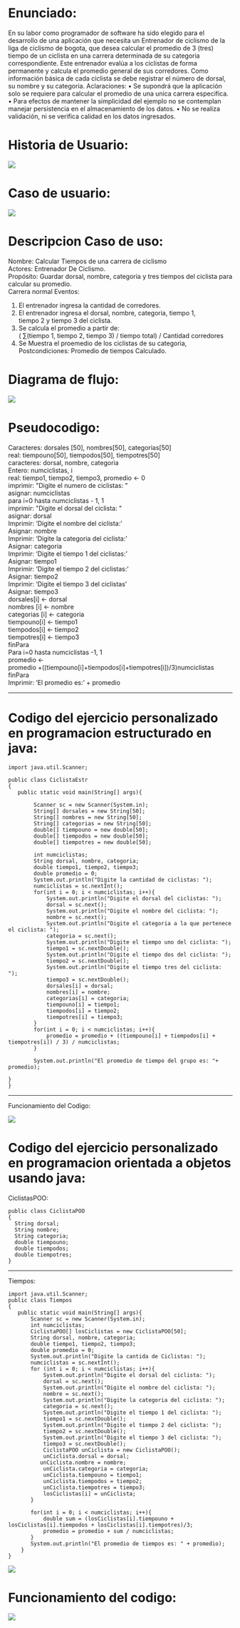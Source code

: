 # Enunciado:

En su labor como programador de software ha sido elegido para el desarrollo de una aplicación que
necesita un Entrenador de ciclismo de la liga de ciclismo de bogota, que desea calcular el promedio de 3 (tres) tiempo de un ciclista en una carrera determinada de su categoria correspondiente. Este entrenador evalúa a los
ciclistas de forma permanente y calcula el promedio general de sus corredores. Como información básica
de cada ciclista se debe registrar el número de dorsal, su nombre y su categoria.
Aclaraciones:
• Se supondrá que la aplicación solo se requiere para calcular el promedio de una unica carrera
especifica.
• Para efectos de mantener la simplicidad del ejemplo no se contemplan manejar persistencia
en el almacenamiento de los datos.
• No se realiza validación, ni se verifica calidad en los datos ingresados.

# Historia de Usuario:

<p align="left">  <img src="https://i.ibb.co/jTGXmKn/hu.png">  </p>

# Caso de usuario:



<p align="left">  <img src="https://i.ibb.co/xCVFqCT/Diagrama-en-blanco-1.png">  </p>

# Descripcion Caso de uso:

Nombre: Calcular Tiempos de una carrera de ciclismo  
Actores: Entrenador De Ciclismo.  
Propósito: Guardar dorsal, nombre, categoria y tres tiempos del ciclista para calcular su promedio.  
Carrera normal Eventos:  
1. El entrenador ingresa la cantidad de corredores.  
2. El entrenador ingresa el dorsal, nombre, categoria, tiempo 1,  
tiempo 2 y tiempo 3 del ciclista.  
3. Se calcula el promedio a partir de:  
( ∑(tiempo 1, tiempo 2, tiempo 3) / tiempo total) / Cantidad corredores  
4. Se Muestra el proemedio de los ciclistas de su categoria,  
Postcondiciones: Promedio de tiempos Calculado.  



# Diagrama de flujo: 

<p align="left">  <img src="https://i.ibb.co/dpMRr3F/diagramadf.png">  </p>


# Pseudocodigo: 
Caracteres: dorsales [50], nombres[50], categorias[50]  
real: tiempouno[50], tiempodos[50], tiempotres[50]  
caracteres: dorsal, nombre, categoria  
Entero: numciclistas, i  
real: tiempo1, tiempo2, tiempo3, promedio <- 0  
imprimir: "Digite el numero de ciclistas: "  
asignar: numciclistas  
para i=0 hasta numciclistas - 1, 1  
imprimir: "Digite el dorsal del ciclista: "  
asignar: dorsal  
Imprimir: ‘Digite el nombre del ciclista:’  
Asignar: nombre  
Imprimir: ‘Digite la categoria del ciclista:’  
Asignar: categoria  
Imprimir: ‘Digite el tiempo 1 del ciclistas:’  
Asignar: tiempo1  
Imprimir: ‘Digite el tiempo 2 del ciclistas:’  
Asignar: tiempo2  
Imprimir: ‘Digite el tiempo 3 del ciclistas’  
Asignar: tiempo3  
dorsales[i] <- dorsal  
nombres [i] <- nombre  
categorias [i] <- categoria  
tiempouno[i] <- tiempo1  
tiempodos[i] <- tiempo2  
tiempotres[i] <- tiempo3  
finPara  
Para i=0 hasta numciclistas -1, 1  
promedio <-  
promedio +((tiempouno[i]+tiempodos[i]+tiempotres[i])/3)numciclistas  
finPara  
Imprimir: ‘El promedio es:’ + promedio  

************************************
# Codigo del ejercicio personalizado en programacion estructurado en java:
```
import java.util.Scanner;

public class CiclistaEstr
{
   public static void main(String[] args){
        
        Scanner sc = new Scanner(System.in);
        String[] dorsales = new String[50];
        String[] nombres = new String[50];
        String[] categorias = new String[50];
        double[] tiempouno = new double[50];
        double[] tiempodos = new double[50];
        double[] tiempotres = new double[50];
        
        int numciclistas;
        String dorsal, nombre, categoria;
        double tiempo1, tiempo2, tiempo3;
        double promedio = 0;
        System.out.println("Digite la cantidad de ciclistas: ");
        numciclistas = sc.nextInt();
        for(int i = 0; i < numciclistas; i++){
            System.out.println("Digite el dorsal del ciclistas: ");
            dorsal = sc.next();
            System.out.println("Digite el nombre del ciclista: ");
            nombre = sc.next();
            System.out.println("Digite el categoria a la que pertenece el ciclista: ");
            categoria = sc.next();
            System.out.println("Digite el tiempo uno del ciclista: ");
            tiempo1 = sc.nextDouble();
            System.out.println("Digite el tiempo dos del ciclista: ");
            tiempo2 = sc.nextDouble();
            System.out.println("Digite el tiempo tres del ciclista: ");
            tiempo3 = sc.nextDouble();
            dorsales[i] = dorsal;
            nombres[i] = nombre;
            categorias[i] = categoria;
            tiempouno[i] = tiempo1;
            tiempodos[i] = tiempo2;
            tiempotres[i] = tiempo3;
        }
        for(int i = 0; i < numciclistas; i++){
            promedio = promedio + ((tiempouno[i] + tiempodos[i] + tiempotres[i]) / 3) / numciclistas;
        }
        
        System.out.println("El promedio de tiempo del grupo es: "+ promedio);
            
}
}
```
*******************************************************************
Funcionamiento del Codigo:
<p align="left">  <img src="https://i.ibb.co/pRmvjDJ/code1.png">  </p>

# Codigo del ejercicio personalizado en programacion orientada a objetos usando java:

CiclistasPOO:


```
public class CiclistaPOO
{
  String dorsal;
  String nombre;
  String categoria;
  double tiempouno;
  double tiempodos;
  double tiempotres;
}
```
***************************************************************************

Tiempos: 
```
import java.util.Scanner;
public class Tiempos
{
   public static void main(String[] args){
       Scanner sc = new Scanner(System.in);
       int numciclistas;
       CiclistaPOO[] losCiclistas = new CiclistaPOO[50];
       String dorsal, nombre, categoria;
       double tiempo1, tiempo2, tiempo3;
       double promedio = 0;
       System.out.println("Digite la cantida de Ciclistas: ");
       numciclistas = sc.nextInt();
       for (int i = 0; i < numciclistas; i++){
           System.out.println("Digite el dorsal del ciclista: ");
           dorsal = sc.next();
           System.out.println("Digite el nombre del ciclista: ");
           nombre = sc.next();
           System.out.println("Digite la categoria del ciclista: ");
           categoria = sc.next();
           System.out.println("Digite el tiempo 1 del ciclista: ");
           tiempo1 = sc.nextDouble();
           System.out.println("Digite el tiempo 2 del ciclista: ");
           tiempo2 = sc.nextDouble();
           System.out.println("Digite el tiempo 3 del ciclista: ");
           tiempo3 = sc.nextDouble();
           CiclistaPOO unCiclista = new CiclistaPOO();
           unCiclista.dorsal = dorsal;
          unCiclista.nombre = nombre;
           unCiclista.categoria = categoria;
           unCiclista.tiempouno = tiempo1;
           unCiclista.tiempodos = tiempo2;
           unCiclista.tiempotres = tiempo3;
           losCiclistas[i] = unCiclista; 
       }
       
       for(int i = 0; i < numciclistas; i++){
           double sum = (losCiclistas[i].tiempouno + losCiclistas[i].tiempodos + losCiclistas[i].tiempotres)/3;
           promedio = promedio + sum / numciclistas;
       }
       System.out.println("El promedio de tiempos es: " + promedio);
    }
}
```
<p align="left">  <img src="https://i.ibb.co/zZzTs4g/ssss.png">  </p>


# Funcionamiento del codigo:
<p align="left">  <img src="https://i.ibb.co/fMwZZw1/cdh.png">  </p>


